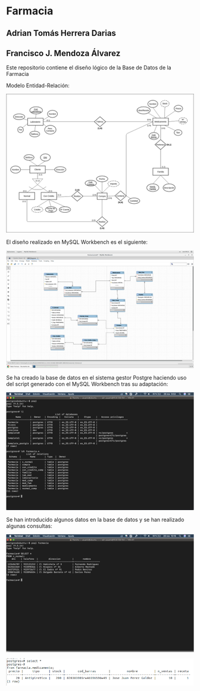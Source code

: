# Farmacia

## Adrian Tomás Herrera Darias
## Francisco J. Mendoza Álvarez

Este repositorio contiene el diseño lógico de la Base de Datos de la Farmacia

Modelo Entidad-Relación:

![Captura Modelo Entidad-Relacion](https://github.com/PanchoMen/ADM_BBDD/blob/master/Farmacia/Farmacia.png "Modelo Entidad-Relacion")

El diseño realizado en MySQL Workbench es el siguiente:

![Captura de MySQL Workbench](https://github.com/PanchoMen/ADM_BBDD/blob/master/Farmacia/Modelo%20Farmacia.png "Diseño Farmacia")

Se ha creado la base de datos en el sistema gestor Postgre haciendo uso del script generado con el MySQL Workbench tras su adaptación:

![Captura base de datos](https://github.com/PanchoMen/ADM_BBDD/blob/master/Farmacia/Captura%20de%20pantalla%202018-11-28%20a%20las%209.53.16.png "Implementacion de la Base de Datos")


Se han introducido algunos datos en la base de datos y se han realizado algunas consultas:

![Captura Consulta](https://github.com/PanchoMen/ADM_BBDD/blob/master/Farmacia/Captura%20de%20pantalla%202018-11-28%20a%20las%2010.16.02.png "Consulta Clientes Normales")


![Captura Consulta](https://github.com/PanchoMen/ADM_BBDD/blob/master/Farmacia/Captura%20de%20pantalla%20de%202018-11-28%2010-15-28.png "Consulta Medicamentos")
